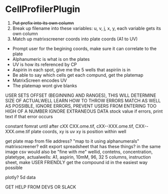 # CellProfilerPlugin

1. ~~Put prefix into its own column~~
2. Break up filename into these variables: u, v, j, x, y, each variable gets its own column
3. Match up matrixscreener coords into plate coords (A1 to UV)

* Prompt user for the begining coords, make sure it can correlate to the plate
* Alphanumeric is what is on the plates
* UV is how its referenced by CP
* Aspirin in each spot, give me the 5 wells that aspiriin is in
* Be able to say which cells get each compund, get the platemap
* MatrixScreen encodes UV
* The platemap wont give blanks


USER SETS OFFSET (BEGINNING AND RANGES), THIS WILL DETERMINE SIZE OF ACTUALWELL
LEARN HOW TO THROW ERRORS
MATCH AS WELL AS POSSIBLE, IGNORE ERRORS, PREVENT USERS FROM ENTERING TOO HIGH OF A NUMBER
IGNORE EXTRANEOUS DATA
stock value if errors, print text if that error occurs

constant fomrat until after cXX
CXX.ome.tif, cXX--XXX.ome.tif, CXX--XXX.ome.tif
plate coords, xy is uv
xy is position within well

get plate map from file address? "map to it using alphanumerals" matrixscreener?
edit export spreadsheet that has these things? in the same image csv would also be "fine with me"
wellid, contetns, concentration, platetype, actualwells:
A1,     aspirin,  10mM,          96,        32
5 columns, instruction sheet, make USER FRIENDLY
get the compound id in the easiest way possible

plotly? 5d data




GET HELP FROM DEVS OR SLACK

